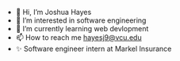 - 👋 Hi, I’m Joshua Hayes
- 👀 I’m interested in software engineering 
- 🌱 I’m currently learning web devlopment 
- 📫 How to reach me hayesj9@vcu.edu
- ✨ Software engineer intern at Markel Insurance 

<!---
joshuahayesVCU/joshuahayesVCU is a ✨ special ✨ repository because its `README.md` (this file) appears on your GitHub profile.
You can click the Preview link to take a look at your changes.
--->
